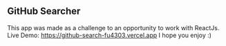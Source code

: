 ## GitHub Searcher

This app was made as a challenge to an opportunity to work with ReactJs.
Live Demo: https://github-search-fu4303.vercel.app
I hope you enjoy :)
